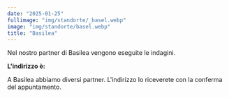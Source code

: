 ```yaml
---
date: "2025-01-25"
fullimage: "img/standorte/_basel.webp"
image: "img/standorte/basel.webp"
title: "Basilea"
---
```


Nel nostro partner di Basilea vengono eseguite le indagini.

**L'indirizzo è:**

A Basilea abbiamo diversi partner. L'indirizzo lo riceverete con la conferma del appuntamento.